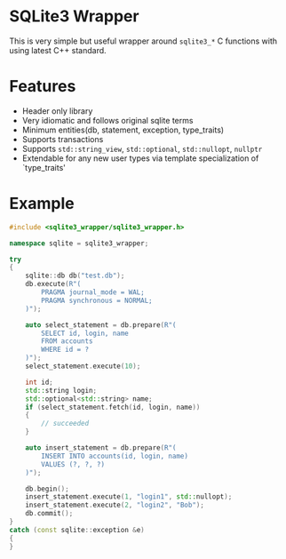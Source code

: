 # SQLite3 Wrapper

This is very simple but useful wrapper around `sqlite3_*` C functions with using latest C++ standard.

# Features
* Header only library
* Very idiomatic and follows original sqlite terms
* Minimum entities(db, statement, exception, type_traits)
* Supports transactions
* Supports `std::string_view`, `std::optional`, `std::nullopt`, `nullptr`
* Extendable for any new user types via template specialization of `type_traits'

# Example
```cpp
#include <sqlite3_wrapper/sqlite3_wrapper.h>

namespace sqlite = sqlite3_wrapper;

try
{
    sqlite::db db("test.db");
    db.execute(R"(
        PRAGMA journal_mode = WAL;
        PRAGMA synchronous = NORMAL;
    )");

    auto select_statement = db.prepare(R"(
        SELECT id, login, name
        FROM accounts
        WHERE id = ?
    )");
    select_statement.execute(10);

    int id;
    std::string login;
    std::optional<std::string> name;
    if (select_statement.fetch(id, login, name))
    {
        // succeeded
    }

    auto insert_statement = db.prepare(R"(
        INSERT INTO accounts(id, login, name)
        VALUES (?, ?, ?)
    )");

    db.begin();
    insert_statement.execute(1, "login1", std::nullopt);
    insert_statement.execute(2, "login2", "Bob");
    db.commit();
}
catch (const sqlite::exception &e)
{
}
```
